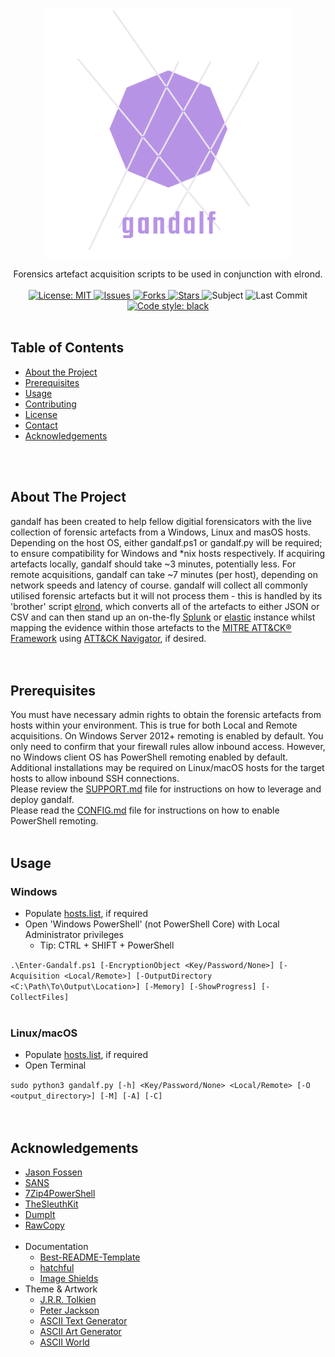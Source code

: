<!-- PROJECT LOGO -->
<p align="center">
  <a href="https://github.com/ezaspy/gandalf">
    <img src="gandalf/images/logo_trans_big.png" alt="Logo" width="400" height="400">
  </a>
  <p align="center">
    Forensics artefact acquisition scripts to be used in conjunction with elrond.
    <br><br>
    <a href="https://mit-license.org">
      <img src="https://img.shields.io/github/license/ezaspy/gandalf" alt="License: MIT">
    </a>
    <a href="https://github.com/ezaspy/gandalf/issues">
      <img src="https://img.shields.io/github/issues/ezaspy/gandalf" alt="Issues">
    </a>
    <a href="https://github.com/ezaspy/gandalf/network/members">
      <img src="https://img.shields.io/github/forks/ezaspy/gandalf" alt="Forks">
    <a href="https://github.com/ezaspy/gandalf/stargazers">
      <img src="https://img.shields.io/github/stars/ezaspy/gandalf" alt="Stars">
    </a>
    <a>
      <img src="https://img.shields.io/badge/subject-DFIR-red" alt="Subject">
    </a>
    </a>
      <img src="https://img.shields.io/github/last-commit/ezaspy/gandalf" alt="Last Commit">
    </a>
    <a href="https://github.com/psf/black">
      <img alt="Code style: black" src="https://img.shields.io/badge/code%20style-black-000000.svg">
    </a>
    <br><br>
  </p>
</p>

<!-- TABLE OF CONTENTS -->

## Table of Contents

- [About the Project](#about-the-project)
- [Prerequisites](#prerequisites)
- [Usage](#usage)
- [Contributing](#contributing)
- [License](#license)
- [Contact](#contact)
- [Acknowledgements](#acknowledgements)

<br><br>

<!-- ABOUT THE PROJECT -->

## About The Project

gandalf has been created to help fellow digitial forensicators with the live collection of forensic artefacts from a Windows, Linux and masOS hosts. Depending on the host OS, either gandalf.ps1 or gandalf.py will be required; to ensure compatibility for Windows and \*nix hosts respectively. If acquiring artefacts locally, gandalf should take ~3 minutes, potentially less. For remote acquisitions, gandalf can take ~7 minutes (per host), depending on network speeds and latency of course.
gandalf will collect all commonly utilised forensic artefacts but it will not process them - this is handled by its 'brother' script [elrond](https://github.com/ezaspy/elrond), which converts all of the artefacts to either JSON or CSV and can then stand up an on-the-fly [Splunk](https://www.splunk.com/) or [elastic](https://www.elastic.co/) instance whilst mapping the evidence within those artefacts to the [MITRE ATT&CK® Framework](https://attack.mitre.org/) using [ATT&CK Navigator](https://mitre-attack.github.io/attack-navigator/), if desired.
<br><br><br>

<!-- Prerequisites -->

## Prerequisites

You must have necessary admin rights to obtain the forensic artefacts from hosts within your environment. This is true for both Local and Remote acquisitions. On Windows Server 2012+ remoting is enabled by default. You only need to confirm that your firewall rules allow inbound access. However, no Windows client OS has PowerShell remoting enabled by default.<br>
Additional installations may be required on Linux/macOS hosts for the target hosts to allow inbound SSH connections.<br>
Please review the [SUPPORT.md](https://github.com/ezaspy/gandalf/blob/main/gandalf/SUPPORT.md) file for instructions on how to leverage and deploy gandalf.<br>
Please read the [CONFIG.md](https://github.com/ezaspy/gandalf/blob/main/gandalf/CONFIG.md) file for instructions on how to enable PowerShell remoting.<br><br>

<!-- USAGE EXAMPLES -->

## Usage

### Windows

- Populate [hosts.list](https://github.com/ezaspy/gandalf/blob/main/gandalf/CONFIG.md#Windows), if required<br>
- Open 'Windows PowerShell' (not PowerShell Core) with Local Administrator privileges<br>
  - Tip: CTRL + SHIFT + PowerShell

`.\Enter-Gandalf.ps1 [-EncryptionObject <Key/Password/None>] [-Acquisition <Local/Remote>] [-OutputDirectory <C:\Path\To\Output\Location>] [-Memory] [-ShowProgress] [-CollectFiles]`<br><br>

### Linux/macOS
- Populate [hosts.list](https://github.com/ezaspy/gandalf/blob/main/gandalf/CONFIG.md#Linux-macOS), if required<br>
- Open Terminal<br>

`sudo python3 gandalf.py [-h] <Key/Password/None> <Local/Remote> [-O <output_directory>] [-M] [-A] [-C]`<br><br><br>

<!-- ACKNOWLEDGEMENTS -->

## Acknowledgements

- [Jason Fossen](https://blueteampowershell.com/)<br>
- [SANS](https://www.sans.org)<br>
- [7Zip4PowerShell](https://www.powershellgallery.com/packages/7Zip4Powershell/2.2.0)<br>
- [TheSleuthKit](https://sleuthkit.org/)<br>
- [DumpIt](https://github.com/Crypt2Shell/Comae-Toolkit)<br>
- [RawCopy](https://github.com/jschicht/RawCopy)<br><br>
- Documentation
  - [Best-README-Template](https://github.com/othneildrew/Best-README-Template)
  - [hatchful](https://hatchful.shopify.com)
  - [Image Shields](https://shields.io)
- Theme &amp; Artwork
  - [J.R.R. Tolkien](https://en.wikipedia.org/wiki/J._R._R._Tolkien)
  - [Peter Jackson](https://twitter.com/ReaPeterJackson)
  - [ASCII Text Generator](https://textkool.com/en/ascii-art-generator?hl=default&vl=default&font=Red%20Phoenix&text=Your%20text%20here%20)
  - [ASCII Art Generator](https://www.ascii-art-generator.org)
  - [ASCII World](http://www.asciiworld.com/-Lord-of-the-Rings-.html)

<!-- MARKDOWN LINKS & IMAGES -->
<!-- https://www.markdownguide.org/basic-syntax/#reference-style-links -->

[gandalf-screenshot]: images/screenshot.png
